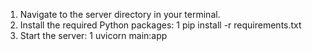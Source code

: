    1. Navigate to the server directory in your terminal.
   2. Install the required Python packages:
   1     pip install -r requirements.txt
   3. Start the server:
   1     uvicorn main:app 
